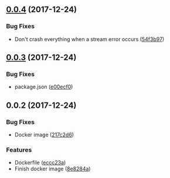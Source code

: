 <a name="0.0.4"></a>
## [0.0.4](https://github.com/ZeroNetJS/zeronet-relay/compare/v0.0.3...v0.0.4) (2017-12-24)


### Bug Fixes

* Don't crash everything when a stream error occurs ([54f3b97](https://github.com/ZeroNetJS/zeronet-relay/commit/54f3b97))



<a name="0.0.3"></a>
## [0.0.3](https://github.com/ZeroNetJS/zeronet-relay/compare/v0.0.2...v0.0.3) (2017-12-24)


### Bug Fixes

* package.json ([e00ecf0](https://github.com/ZeroNetJS/zeronet-relay/commit/e00ecf0))



<a name="0.0.2"></a>
## 0.0.2 (2017-12-24)


### Bug Fixes

* Docker image ([217c2d6](https://github.com/ZeroNetJS/zeronet-relay/commit/217c2d6))


### Features

* Dockerfile ([eccc23a](https://github.com/ZeroNetJS/zeronet-relay/commit/eccc23a))
* Finish docker image ([8e8284a](https://github.com/ZeroNetJS/zeronet-relay/commit/8e8284a))



